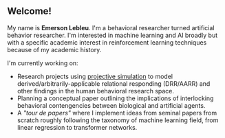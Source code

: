 <h2>Welcome!</h2>

<p>My name is <b>Emerson Lebleu</b>. I'm a behavioral researcher turned artificial behavior researcher. 
I'm interested in machine learning and AI broadly but with a specific academic interest in reinforcement learning techniques
because of my academic history.</p>

I'm currently working on:
- Research projects using <a href="https://github.com/emersonlebleu/PS_Model">projective simulation</a> to model derived/arbitrarily-applicable relational responding (DRR/AARR) and
other findings in the human behavioral research space.
- Planning a conceptual paper outlining the implications of interlocking behavioral contengencies between biological and
artificial agents.
- A <i>"tour de papers"</i> where I implement ideas from seminal papers from scratch roughly following the taxonomy of machine learning field, from linear regression to transformer networks.
